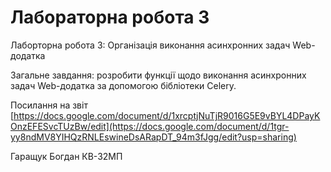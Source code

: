 # Лабораторна робота 3
Лаборторна робота 3: Організація виконання асинхронних задач Web-додатка

Загальне завдання: розробити функції щодо виконання асинхронних задач Web-додатка за допомогою бібліотеки Celery.

Посилання на звіт [https://docs.google.com/document/d/1xrcptjNuTjR9016G5E9vBYL4DPayKOnzEFESvcTUzBw/edit](https://docs.google.com/document/d/1tgr-yy8ndMV8YIHQzRNLEswineDsARapDT_94m3fJgg/edit?usp=sharing)

Гаращук Богдан КВ-32МП
